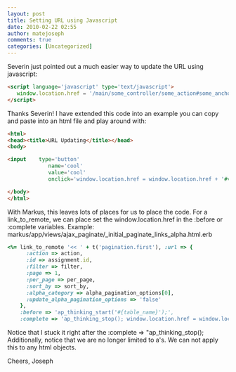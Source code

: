```yaml
---
layout: post
title: Setting URL using Javascript
date: 2010-02-22 02:55
author: matejoseph
comments: true
categories: [Uncategorized]
---
```

Severin just pointed out a much easier way to update the URL using javascript:
```html
<script language='javascript' type='text/javascript'>
   window.location.href = '/main/some_controller/some_action#some_anchor';
</script>
```

Thanks Severin!
I have extended this code into an example you can copy and paste into an html file and play around with:
```html
<html>
<head><title>URL Updating</title></head>
<body>

<input    type='button' 
             name='cool'
             value='cool'
             onclick='window.location.href = window.location.href + '#value=param';' />

</body>
</html>
```

With Markus, this leaves lots of places for us to place the code. For a link_to_remote, we can place set the window.location.href in the :before or :complete variables. Example:
markus/app/views/ajax_paginate/_initial_paginate_links_alpha.html.erb
```ruby
<%= link_to_remote '<< ' + t('pagination.first'), :url => {
      :action => action,
      :id => assignment.id,
      :filter => filter,
      :page => 1,
      :per_page => per_page,
      :sort_by => sort_by,
      :alpha_category => alpha_pagination_options[0],
      :update_alpha_pagination_options => 'false'
    },
    :before => 'ap_thinking_start('#{table_name}');',
    :complete => 'ap_thinking_stop(); window.location.href = window.location.href + '#value=param';' %>
```

Notice that I stuck it right after the :complete => "ap_thinking_stop(); Additionally, notice that we are no longer limited to a's. We can not apply this to any html objects.

Cheers,
Joseph

